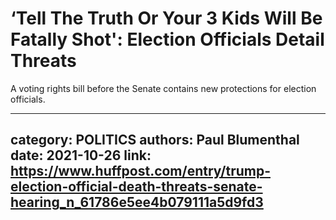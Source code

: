 # ‘Tell The Truth Or Your 3 Kids Will Be Fatally Shot': Election Officials Detail Threats

A voting rights bill before the Senate contains new protections for election officials.

---
category: POLITICS
authors: Paul Blumenthal
date: 2021-10-26
link: https://www.huffpost.com/entry/trump-election-official-death-threats-senate-hearing_n_61786e5ee4b079111a5d9fd3
---
